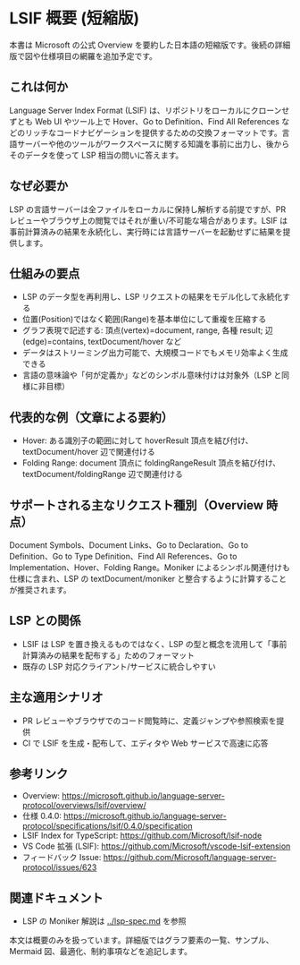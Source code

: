 # LSIF 概要 (短縮版)

本書は Microsoft の公式 Overview を要約した日本語の短縮版です。後続の詳細版で図や仕様項目の網羅を追加予定です。

## これは何か

Language Server Index Format (LSIF) は、リポジトリをローカルにクローンせずとも Web UI やツール上で Hover、Go to Definition、Find All References などのリッチなコードナビゲーションを提供するための交換フォーマットです。言語サーバーや他のツールがワークスペースに関する知識を事前に出力し、後からそのデータを使って LSP 相当の問いに答えます。

## なぜ必要か

LSP の言語サーバーは全ファイルをローカルに保持し解析する前提ですが、PR レビューやブラウザ上の閲覧ではそれが重い/不可能な場合があります。LSIF は事前計算済みの結果を永続化し、実行時には言語サーバーを起動せずに結果を提供します。

## 仕組みの要点

- LSP のデータ型を再利用し、LSP リクエストの結果をモデル化して永続化する
- 位置(Position)ではなく範囲(Range)を基本単位にして重複を圧縮する
- グラフ表現で記述する: 頂点(vertex)=document, range, 各種 result; 辺(edge)=contains, textDocument/hover など
- データはストリーミング出力可能で、大規模コードでもメモリ効率よく生成できる
- 言語の意味論や「何が定義か」などのシンボル意味付けは対象外（LSP と同様に非目標）

## 代表的な例（文章による要約）

- Hover: ある識別子の範囲に対して hoverResult 頂点を結び付け、textDocument/hover 辺で関連付ける
- Folding Range: document 頂点に foldingRangeResult 頂点を結び付け、textDocument/foldingRange 辺で関連付ける

## サポートされる主なリクエスト種別（Overview 時点）

Document Symbols、Document Links、Go to Declaration、Go to Definition、Go to Type Definition、Find All References、Go to Implementation、Hover、Folding Range。Moniker によるシンボル関連付けも仕様に含まれ、LSP の textDocument/moniker と整合するように計算することが推奨されます。

## LSP との関係

- LSIF は LSP を置き換えるものではなく、LSP の型と概念を流用して「事前計算済みの結果を配布する」ためのフォーマット
- 既存の LSP 対応クライアント/サービスに統合しやすい

## 主な適用シナリオ

- PR レビューやブラウザでのコード閲覧時に、定義ジャンプや参照検索を提供
- CI で LSIF を生成・配布して、エディタや Web サービスで高速に応答

## 参考リンク

- Overview: https://microsoft.github.io/language-server-protocol/overviews/lsif/overview/
- 仕様 0.4.0: https://microsoft.github.io/language-server-protocol/specifications/lsif/0.4.0/specification
- LSIF Index for TypeScript: https://github.com/Microsoft/lsif-node
- VS Code 拡張 (LSIF): https://github.com/Microsoft/vscode-lsif-extension
- フィードバック Issue: https://github.com/Microsoft/language-server-protocol/issues/623

## 関連ドキュメント

- LSP の Moniker 解説は [../lsp-spec.md](../lsp-spec.md) を参照

本文は概要のみを扱っています。詳細版ではグラフ要素の一覧、サンプル、Mermaid 図、最適化、制約事項などを追記します。
